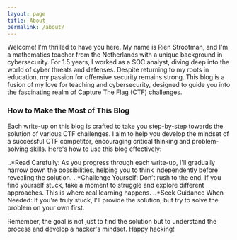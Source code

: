 ```yaml
---
layout: page
title: About
permalink: /about/
---
```


Welcome! I'm thrilled to have you here. My name is Rien Strootman, and I'm a mathematics teacher from the Netherlands with a unique background in cybersecurity. For 1.5 years, I worked as a SOC analyst, diving deep into the world of cyber threats and defenses. Despite returning to my roots in education, my passion for offensive security remains strong. This blog is a fusion of my love for teaching and cybersecurity, designed to guide you into the fascinating realm of Capture The Flag (CTF) challenges.

### How to Make the Most of This Blog
Each write-up on this blog is crafted to take you step-by-step towards the solution of various CTF challenges. I aim to help you develop the mindset of a successful CTF competitor, encouraging critical thinking and problem-solving skills. Here's how to use this blog effectively:

..*Read Carefully: As you progress through each write-up, I'll gradually narrow down the possibilities, helping you to think independently before revealing the solution.
..*Challenge Yourself: Don’t rush to the end. If you find yourself stuck, take a moment to struggle and explore different approaches. This is where real learning happens.
..*Seek Guidance When Needed: If you're truly stuck, I'll provide the solution, but try to solve the problem on your own first.

Remember, the goal is not just to find the solution but to understand the process and develop a hacker's mindset. Happy hacking!
